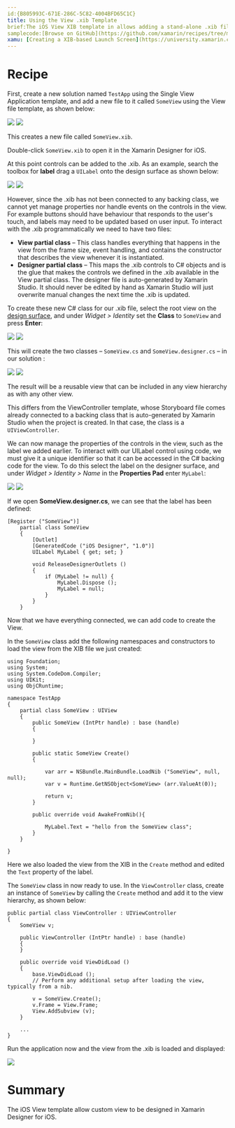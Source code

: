 ```yaml
---
id:{B805993C-671E-286C-5C82-4004BFD65C1C}  
title: Using the View .xib Template 
brief:The iOS View XIB template in allows adding a stand-alone .xib file that can be attached to some backing class. This allows a reusable views to be designed in Xamarin Designer for iOS. However, to use such a view requires manually creating a backing view class. This recipe demonstrates creating a view in the iOS Designer and connecting it to a backing C# class in your IDE.  
samplecode:[Browse on GitHub](https://github.com/xamarin/recipes/tree/master/ios/general/templates/using_the_ios_view_xib_template)  
xamu: [Creating a XIB-based Launch Screen](https://university.xamarin.com/lightninglectures/using-the-ios-designer-to-create-a-launch-screen)
---
```


<a name="Recipe" class="injected"></a>


# Recipe

First, create a new solution named `TestApp` using the <span class="UIItem">Single View Application</span> template, and add a new file to it called `SomeView` using the <span class="UIItem">View</span> file template,
as shown below:

<ide name="xs">
<a href="Images/image01.png"><img src="Images/image01.png"></a>
</ide>

<ide name="vs">
<a href="Images/xib2.png"><img src="Images/xib2.png"></a>
</ide>

This creates a new file called `SomeView.xib`.

Double-click `SomeView.xib` to open it in the Xamarin Designer for iOS.

At this point controls can be added to the .xib. As an example, search the toolbox for **label** drag a `UILabel` onto the design surface as shown below:

<ide name="xs">
<a href="Images/image02.png"><img src="Images/image02.png"></a>
</ide>

<ide name="vs">
<a href="Images/xib3.png"><img src="Images/xib3.png"></a>
</ide>

However, since the .xib has not been connected to any backing class, we cannot
yet manage properties nor handle events on the controls in the view. For example buttons should have behaviour that responds to the user's touch, and labels may need to be updated based on user input. To interact with the .xib programmatically we need to have two files:

* **View partial class** – This class handles everything that happens in the view from the frame size, event handling, and contains the constructor that describes the view whenever it is instantiated. 
* **Designer partial class** – This maps the .xib controls to C# objects and is the glue that makes the controls we defined in the .xib available in the View partial class. The designer file is auto-generated by Xamarin Studio. It should never be edited by hand as Xamarin Studio will just overwrite manual changes the next time the .xib is updated.

To create these new C# class for our .xib file, select the root view on the [design surface](/guides/ios/user_interface/designer/introduction/#Designer_Features), and under *Widget > Identity* set the **Class** to `SomeView` and press **Enter**:

<ide name="xs">
<a href="Images/image03.png"><img src="Images/image03.png"></a>
</ide>

<ide name="vs">
<a href="Images/xib4.png"><img src="Images/xib4.png"></a>
</ide>
	
This will create the two classes – `SomeView.cs` and `SomeView.designer.cs` – in our solution :

<ide name="xs">
<a href="Images/image04.png"><img src="Images/image04.png"></a>
</ide>

<ide name="vs">
<a href="Images/xib5.png"><img src="Images/xib5.png"></a>
</ide>

The result will be a reusable view that can be included in any view hierarchy as with any other view.

This differs from the ViewController template, whose Storyboard file comes already connected to a backing class that is auto-generated by Xamarin Studio when the project is created. In that case, the class is a `UIViewController`. 

We can now manage the properties of the controls in the view, such as the label we added earlier. To interact with our UILabel control using code, we must give it a unique identifier so that it can be accessed in the C# backing code for the view. To do this select the label on the designer surface, and under *Widget > Identity > Name* in the **Properties Pad** enter `MyLabel`:

<ide name="xs">
<a href="Images/image05.png"><img src="Images/image05.png"></a>
</ide>

<ide name="vs">
<a href="Images/xib6.png"><img src="Images/xib6.png"></a>
</ide>

If we open **SomeView.designer.cs**, we can see that the label has been defined:

```
[Register ("SomeView")]
	partial class SomeView
	{
		[Outlet]
		[GeneratedCode ("iOS Designer", "1.0")]
		UILabel MyLabel { get; set; }

		void ReleaseDesignerOutlets ()
		{
			if (MyLabel != null) {
				MyLabel.Dispose ();
				MyLabel = null;
			}
		}
	}
``` 

Now that we have everything connected, we can add code to create the View.

In the `SomeView` class add the following namespaces and constructors to load
the view from the XIB file we just created:

```
using Foundation;
using System;
using System.CodeDom.Compiler;
using UIKit;
using ObjCRuntime;

namespace TestApp
{
	partial class SomeView : UIView
	{
		public SomeView (IntPtr handle) : base (handle)
		{
			
		}

		public static SomeView Create()
		{
			
			var arr = NSBundle.MainBundle.LoadNib ("SomeView", null, null);
			var v = Runtime.GetNSObject<SomeView> (arr.ValueAt(0));
		
			return v;
		}

		public override void AwakeFromNib(){

			MyLabel.Text = "hello from the SomeView class";
		}
	}

}
```

Here we also loaded the view from the XIB in the `Create` method and edited the `Text` property of the label.

The `SomeView` class in now ready to use. In the `ViewController` class, create an instance of `SomeView` by calling the `Create` method and add it to the view hierarchy, as shown below:

```
public partial class ViewController : UIViewController
{
	SomeView v;

	public ViewController (IntPtr handle) : base (handle)
	{
	}

	public override void ViewDidLoad ()
	{
		base.ViewDidLoad ();
		// Perform any additional setup after loading the view, typically from a nib.

		v = SomeView.Create();
		v.Frame = View.Frame;
		View.AddSubview (v);
	}
	
	...
}
```

Run the application now and the view from the .xib is loaded and
displayed:

[ ![](Images/image06.png)](Images/image06.png)

 <a name="Summary" class="injected"></a>


# Summary

The iOS View template allow custom view to be designed in Xamarin Designer for iOS.